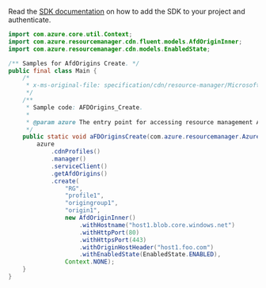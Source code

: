 Read the [SDK documentation](https://github.com/Azure/azure-sdk-for-java/blob/azure-resourcemanager_2.13.0/sdk/resourcemanager/azure-resourcemanager/README.md) on how to add the SDK to your project and authenticate.

```java
import com.azure.core.util.Context;
import com.azure.resourcemanager.cdn.fluent.models.AfdOriginInner;
import com.azure.resourcemanager.cdn.models.EnabledState;

/** Samples for AfdOrigins Create. */
public final class Main {
    /*
     * x-ms-original-file: specification/cdn/resource-manager/Microsoft.Cdn/stable/2021-06-01/examples/AFDOrigins_Create.json
     */
    /**
     * Sample code: AFDOrigins_Create.
     *
     * @param azure The entry point for accessing resource management APIs in Azure.
     */
    public static void aFDOriginsCreate(com.azure.resourcemanager.AzureResourceManager azure) {
        azure
            .cdnProfiles()
            .manager()
            .serviceClient()
            .getAfdOrigins()
            .create(
                "RG",
                "profile1",
                "origingroup1",
                "origin1",
                new AfdOriginInner()
                    .withHostname("host1.blob.core.windows.net")
                    .withHttpPort(80)
                    .withHttpsPort(443)
                    .withOriginHostHeader("host1.foo.com")
                    .withEnabledState(EnabledState.ENABLED),
                Context.NONE);
    }
}
```
